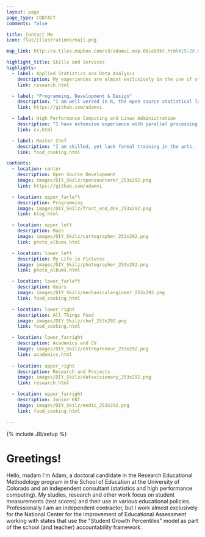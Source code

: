 ```yaml
---
layout: page
page_type: CONTACT
comments: false

title: Contact Me
icon: flat/illustrations/mail.png

map_link: http://a.tiles.mapbox.com/v3/adamvi.map-08ie93kt.html#15/29.6947/0

highlight_title: Skills and Services
highlights:
  - label: Applied Statistics and Data Analysis
    description: My experiences are almost exclusively in the use of statistical methods in the social sciences (with a brief foray into health sciences / otology).  I have extensive experience with "big data" from working with statewide educational data.  I am a big believer in communicating statistical results with visualizations and graphics.
    link: research.html

  - label: "Programming, Development & Design"
    description: "I am well versed in R, the open source statistical language.  I am author and co-author of several R packages.  I have also recently begun developing websites (such as this one) using various web programming languages, including html, css and javascript.  I am particularly interested in the D3, crossfire, and geo/topoJson javascript libraries.  I use Github extensively and exclusively for all my development projects and websites."
    link: https://github.com/adamvi

  - label: High Performance Computing and Linux Administration
    description: "I have extensive experience with parallel processing applications, including cluster computing (MPI and Socket) and Hadoop (Map/Reduce).  I typically use the Amazon Web Services (AWS) EC2 platform, but I also have experience using the Janus Supercomputer at the University of Colorado for cluster computing applications.  I have also dabbled in GPU computing.  I use Linux/Unix alike environments for all my high performance computing applications."
    link: cv.html

  - label: Master Chef
    description: "I am skilled, yet lack formal training in the arts.  A fat kid's intuition is all I need!  Sous vide anyone?"
    link: food_cooking.html

contents:
  - location: center
    description: Open Source Development
    image: images/DIY_Skilz/opensourcerer_253x292.png
    link: https://github.com/adamvi

  - location: upper_farleft
    description: Programming
    image: images/DIY_Skilz/front_end_dev_253x292.png
    link: blog.html

  - location: upper_left
    description: Maps
    image: images/DIY_Skilz/cartographer_253x292.png
    link: photo_albums.html

  - location: lower_left
    description: My Life in Pictures
    image: images/DIY_Skilz/photographer_253x292.png
    link: photo_albums.html

  - location: lower_farleft
    description: Gears
    image: images/DIY_Skilz/mechanicalengineer_253x292.png
    link: food_cooking.html

  - location: lower_right
    description: All Things Food
    image: images/DIY_Skilz/chef_253x292.png
    link: food_cooking.html

  - location: lower_farright
    description: Academics and CV
    image: images/DIY_Skilz/entrepreneur_253x292.png
    link: academics.html
    
  - location: upper_right
    description: Research and Projects
    image: images/DIY_Skilz/datavisionary_253x292.png
    link: research.html

  - location: upper_farright
    description: Junior ENT
    image: images/DIY_Skilz/medic_253x292.png
    link: food_cooking.html

---
```

{% include JB/setup %}

# Greetings!
Hello, madam I'm Adam, a doctoral candidate in the Research Educational Methodology program in the School of Education at the University of Colorado and an independent consultant (statistics and high performance computing).  My studies, research and other work focus on student measurements (test scores) and their use in various educational policies.  Professionally I am an independent contractor, but I work almost exclusively for the National Center for the Improvement of Educational Assessment working with states that use the "Student Growth Percentiles" model as part of the school (and teacher) accountability framework.

